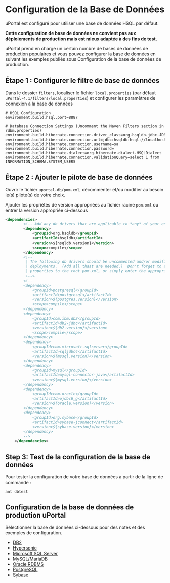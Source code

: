 # Configuration de la Base de Données

uPortal est configuré pour utiliser une base de données HSQL par défaut.

**Cette configuration de base de données ne convient pas aux déploiements de production mais est mieux adaptée à des fins de test.**

uPortal prend en charge un certain nombre de bases de données de production populaires et vous pouvez configurer la base de données en suivant les exemples publiés sous Configuration de la base de données de production.

## Étape 1 : Configurer le filtre de base de données      

Dans le dossier `filters`, localiser le fichier `local.properties` (par défaut `uPortal-4.1/filters/local.properties`) et configurer les paramètres de connexion à la base de données

```shell
# HSQL Configuration
environment.build.hsql.port=8887

# Database Connection Settings (Uncomment the Maven Filters section in rdbm.properties)
environment.build.hibernate.connection.driver_class=org.hsqldb.jdbc.JDBCDriver
environment.build.hibernate.connection.url=jdbc:hsqldb:hsql://localhost:${environment.build.hsql.port}/uPortal
environment.build.hibernate.connection.username=sa
environment.build.hibernate.connection.password=
environment.build.hibernate.dialect=org.hibernate.dialect.HSQLDialect
environment.build.hibernate.connection.validationQuery=select 1 from INFORMATION_SCHEMA.SYSTEM_USERS
```

## Étape 2 : Ajouter le pilote de base de données 

Ouvrir le fichier `uportal-db/pom.xml`, décommenter et/ou modifier au besoin le(s) pilote(s) de votre choix.

Ajouter les propriétés de version appropriées au fichier racine `pom.xml` ou entrer la version appropriée ci-dessous

```xml
<dependencies>
        <!-- Add any db drivers that are applicable to *any* of your environments -->
	    <dependency>
	        <groupId>org.hsqldb</groupId>
	        <artifactId>hsqldb</artifactId>
	        <version>${hsqldb.version}</version>
	        <scope>compile</scope>
	    </dependency>
        <!--
         | The following db drivers should be uncommented and/or modified as needed for server 
         | deployments.  (Add all thaat are needed.)  Don't forget to add appropriate  .version 
         | properties to the root pom.xml, or simply enter the appropriate version below.
         +-->
		<!--
	    <dependency>
            <groupId>postgresql</groupId>
	        <artifactId>postgresql</artifactId>
	        <version>${postgres.version}</version>
	        <scope>compile</scope>
	    </dependency>
	    <dependency>
	        <groupId>com.ibm.db2</groupId>
	        <artifactId>db2-jdbc</artifactId>
	        <version>${db2.version}</version>
	        <scope>compile</scope>
	    </dependency>
        <dependency>
            <groupId>com.microsoft.sqlserver</groupId>
            <artifactId>sqljdbc4</artifactId>
            <version>${mssql.version}</version>
        </dependency>
        <dependency>
            <groupId>mysql</groupId>
            <artifactId>mysql-connector-java</artifactId>
            <version>${mysql.version}</version>
        </dependency>
        <dependency>
            <groupId>com.oracle</groupId>
            <artifactId>ojdbc6_g</artifactId>
            <version>${oracle.version}</version>
        </dependency>
        <dependency>
            <groupId>org.sybase</groupId>
            <artifactId>sybase-jconnect</artifactId>
            <version>${sybase.version}</version>
        </dependency>
	    -->
    </dependencies>
```

## Step 3: Test de la configuration de la base de données

Pour tester la configuration de votre base de données à partir de la ligne de commande :

```shell_session
ant dbtest
```

## Configuration de la base de données de production uPortal 

Sélectionner la base de données ci-dessous pour des notes et des exemples de configuration.

+ [DB2](db2.md)
+ [Hypersonic](hypersonic.md)
+ [Microsoft SQL Server](ms-sqlserver.md)
+ [MySQL/MariaDB](mysql.md)
+ [Oracle RDBMS](oracle.md)
+ [PostgreSQL](postgresql.md)
+ [Sybase](sybase.md)
